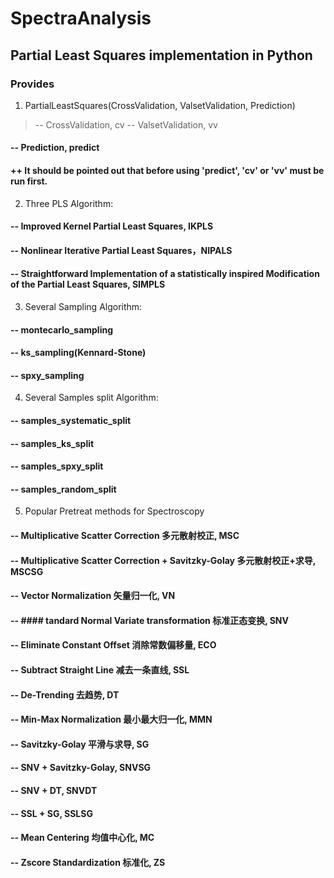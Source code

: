 # SpectraAnalysis
## Partial Least Squares implementation in Python
### Provides
1. PartialLeastSquares(CrossValidation, ValsetValidation, Prediction)
> -- CrossValidation, cv
> -- ValsetValidation, vv
#### -- Prediction, predict
#### ++ It should be pointed out that before using 'predict', 'cv' or 'vv' must be run first.

2. Three PLS Algorithm:
#### -- Improved Kernel Partial Least Squares, IKPLS
#### -- Nonlinear Iterative Partial Least Squares，NIPALS
#### -- Straightforward Implementation of a statistically inspired Modification of the Partial Least Squares, SIMPLS

3. Several Sampling Algorithm:
#### -- montecarlo_sampling
#### -- ks_sampling(Kennard-Stone)
#### -- spxy_sampling

4. Several Samples split Algorithm:
#### -- samples_systematic_split
#### -- samples_ks_split
#### -- samples_spxy_split
#### -- samples_random_split

5. Popular Pretreat methods for Spectroscopy
#### -- Multiplicative Scatter Correction 多元散射校正, MSC
#### -- Multiplicative Scatter Correction + Savitzky-Golay 多元散射校正+求导, MSCSG
#### -- Vector Normalization 矢量归一化, VN
#### -- #### tandard Normal Variate transformation 标准正态变换, SNV
#### -- Eliminate Constant Offset 消除常数偏移量, ECO
#### -- Subtract Straight Line 减去一条直线, SSL
#### -- De-Trending 去趋势, DT
#### -- Min-Max Normalization 最小最大归一化, MMN
#### -- Savitzky-Golay 平滑与求导, SG
#### -- SNV + Savitzky-Golay, SNVSG
#### -- SNV + DT, SNVDT
#### -- SSL + SG, SSLSG
#### -- Mean Centering 均值中心化, MC
#### -- Zscore Standardization 标准化, ZS
